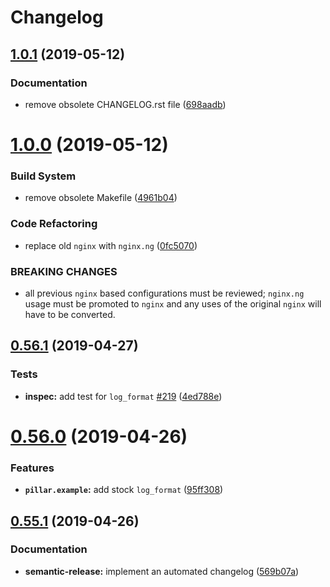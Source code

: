 # Changelog

## [1.0.1](https://github.com/saltstack-formulas/nginx-formula/compare/v1.0.0...v1.0.1) (2019-05-12)


### Documentation

* remove obsolete CHANGELOG.rst file ([698aadb](https://github.com/saltstack-formulas/nginx-formula/commit/698aadb))

# [1.0.0](https://github.com/saltstack-formulas/nginx-formula/compare/v0.56.1...v1.0.0) (2019-05-12)


### Build System

* remove obsolete Makefile ([4961b04](https://github.com/saltstack-formulas/nginx-formula/commit/4961b04))


### Code Refactoring

* replace old `nginx` with `nginx.ng` ([0fc5070](https://github.com/saltstack-formulas/nginx-formula/commit/0fc5070))


### BREAKING CHANGES

* all previous `nginx` based configurations must be reviewed;
`nginx.ng` usage must be promoted to `nginx` and any uses of the original
`nginx` will have to be converted.

## [0.56.1](https://github.com/saltstack-formulas/nginx-formula/compare/v0.56.0...v0.56.1) (2019-04-27)


### Tests

* **inspec:** add test for `log_format` [#219](https://github.com/saltstack-formulas/nginx-formula/issues/219) ([4ed788e](https://github.com/saltstack-formulas/nginx-formula/commit/4ed788e))

# [0.56.0](https://github.com/saltstack-formulas/nginx-formula/compare/v0.55.1...v0.56.0) (2019-04-26)


### Features

* **`pillar.example`:** add stock `log_format` ([95ff308](https://github.com/saltstack-formulas/nginx-formula/commit/95ff308))

## [0.55.1](https://github.com/saltstack-formulas/nginx-formula/compare/v0.55.0...v0.55.1) (2019-04-26)


### Documentation

* **semantic-release:** implement an automated changelog ([569b07a](https://github.com/saltstack-formulas/nginx-formula/commit/569b07a))
